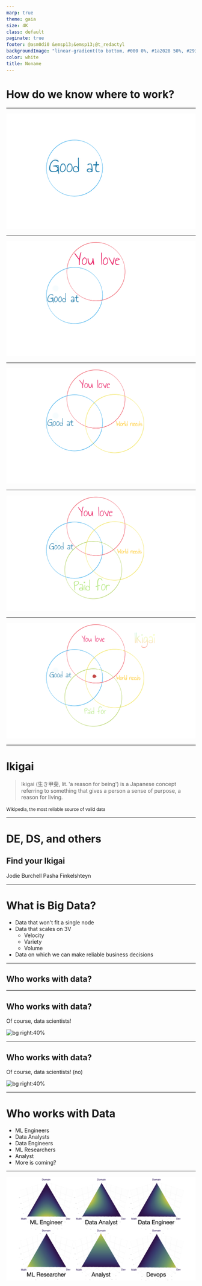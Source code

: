 ```yaml
---
marp: true
theme: gaia
size: 4K
class: default
paginate: true
footer: @asm0di0 &emsp13;&emsp13;@t_redactyl
backgroundImage: "linear-gradient(to bottom, #000 0%, #1a2028 50%, #293845 100%)"
color: white
title: Noname
---
```

<style>
footer {
    display: table
}
.hljs-variable { color: lightblue }
.hljs-string { color: lightgreen }
.hljs-params { color: lightpink }
</style>

<!--
_class: lead
_paginate: false
_footer: ""
-->
# <!-- fit --> How do we know where to work?

---

![bg fit](images/iki1.png)

---

![bg fit](images/iki2.png)

---

![bg fit](images/iki3.png)

---

![bg fit](images/iki4.png)

---

![bg fit](images/iki5.png)

---

<!-- _class: lead -->

# Ikigai

> Ikigai (生き甲斐, lit. 'a reason for being') is a Japanese concept referring to something that gives a person a sense of purpose, a reason for living.

<small>Wikipedia, the most reliable source of valid data</small>

---

<!--
_class: lead
_paginate: false
_footer: ""
-->
# DE, DS, and others
## Find your Ikigai

Jodie Burchell
Pasha Finkelshteyn

---

# What is Big Data?

* Data that won't fit a single node
* Data that scales on 3V
    * Velocity
    * Variety
    * Volume
* Data on which we can make reliable business decisions

---

## Who works with data?

---

## Who works with data?

Of course, data scientists!

![bg right:40%](https://source.unsplash.com/BQGxNnyuFtU)

---

## Who works with data?

Of course, data scientists! (no)

![bg right:40%](https://source.unsplash.com/BQGxNnyuFtU)

---

# Who works with Data

* ML Engineers
* Data Analysts
* Data Engineers
* ML Researchers
* Analyst
* More is coming?

---

![bg invert](images/ds_roles.png)



